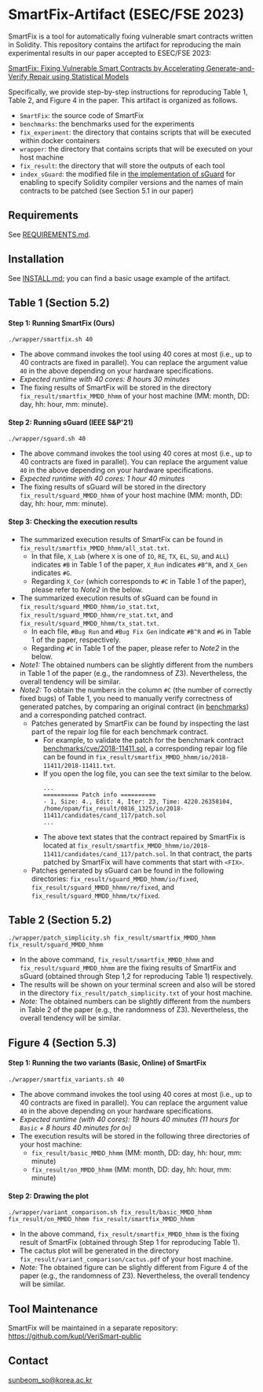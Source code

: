 # SmartFix-Artifact (ESEC/FSE 2023)
SmartFix is a tool for automatically fixing vulnerable smart contracts written in Solidity.
This repository contains the artifact for reproducing the main experimental results in our paper accepted to ESEC/FSE 2023:

[SmartFix: Fixing Vulnerable Smart Contracts by Accelerating Generate-and-Verify Repair using Statistical Models](./paper.pdf)

Specifically, we provide step-by-step instructions for reproducing Table 1, Table 2, and Figure 4 in the paper.
This artifact is organized as follows.
* ``SmartFix``: the source code of SmartFix
* ``benchmarks``: the benchmarks used for the experiments
* ``fix_experiment``: the directory that contains scripts that will be executed within docker containers
* ``wrapper``: the directory that contains scripts that will be executed on your host machine 
* ``fix_result``: the directory that will store the outputs of each tool
* ``index_sGuard``: the modified file in [the implementation of sGuard](https://github.com/duytai/sGuard/tree/643c5f67f21d5a433965218a84ce407d93ccdc23) for enabling to specify Solidity compiler versions and the names of main contracts to be patched (see Section 5.1 in our paper)

## Requirements
See [REQUIREMENTS.md](./REQUIREMENTS.md).

## Installation
See [INSTALL.md](./INSTALL.md); you can find a basic usage example of the artifact.

## Table 1 (Section 5.2)

#### Step 1: Running SmartFix (Ours)
```
./wrapper/smartfix.sh 40
```
* The above command invokes the tool using 40 cores at most (i.e., up to 40 contracts are fixed in parallel). You can replace the argument value ``40`` in the above depending on your hardware specifications.
* *Expected runtime with 40 cores: 8 hours 30 minutes*
* The fixing results of SmartFix will be stored in the directory ``fix_result/smartfix_MMDD_hhmm`` of your host machine (MM: month, DD: day, hh: hour, mm: minute).

#### Step 2: Running sGuard (IEEE S&P'21)
```
./wrapper/sguard.sh 40
```
* The above command invokes the tool using 40 cores at most (i.e., up to 40 contracts are fixed in parallel). You can replace the argument value ``40`` in the above depending on your hardware specifications.
* *Expected runtime with 40 cores: 1 hour 40 minutes*
* The fixing results of sGuard will be stored in the directory ``fix_result/sguard_MMDD_hhmm`` of your host machine (MM: month, DD: day, hh: hour, mm: minute).

#### Step 3: Checking the execution results
* The summarized execution results of SmartFix can be found in ``fix_result/smartfix_MMDD_hhmm/all_stat.txt``.
  * In that file, ``X_Lab`` (where ``X`` is one of ``IO``, ``RE``, ``TX``, ``EL``, ``SU``, and ``ALL``) indicates ``#B`` in Table 1 of the paper, ``X_Run`` indicates ``#B^R``, and ``X_Gen`` indicates ``#G``.
  * Regarding ``X_Cor`` (which corresponds to ``#C`` in Table 1 of the paper), please refer to *Note2* in the below.
* The summarized execution results of sGuard can be found in ``fix_result/sguard_MMDD_hhmm/io_stat.txt``, ``fix_result/sguard_MMDD_hhmm/re_stat.txt``, and ``fix_result/sguard_MMDD_hhmm/tx_stat.txt``.
  * In each file, ``#Bug Run`` and ``#Bug Fix Gen`` indicate ``#B^R`` and ``#G`` in Table 1 of the paper, respectively.
  * Regarding ``#C`` in Table 1 of the paper, please refer to *Note2* in the below.
* *Note1:* The obtained numbers can be slightly different from the numbers in Table 1 of the paper (e.g., the randomness of Z3). Nevertheless, the overall tendency will be similar. 
* *Note2:* To obtain the numbers in the column ``#C`` (the number of correctly fixed bugs) of Table 1, you need to manually verify correctness of generated patches, by comparing an original contract (in [benchmarks](./benchmarks)) and a corresponding patched contract.
  * Patches generated by SmartFix can be found by inspecting the last part of the repair log file for each benchmark contract.
    * For example, to validate the patch for the benchmark contract [benchmarks/cve/2018-11411.sol](./benchmarks/cve/2018-11411.sol), a corresponding repair log file can be found in ``fix_result/smartfix_MMDD_hhmm/io/2018-11411/2018-11411.txt``. 
    * If you open the log file, you can see the text similar to the below.
      ```
      ...
      ========== Patch info ==========
      - 1, Size: 4., Edit: 4, Iter: 23, Time: 4220.26358104, /home/opam/fix_result/0816_1325/io/2018-11411/candidates/cand_117/patch.sol
      ...      
      ```
    * The above text states that the contract repaired by SmartFix is located at ``fix_result/smartfix_MMDD_hhmm/io/2018-11411/candidates/cand_117/patch.sol``. In that contract, the parts patched by SmartFix will have comments that start with ``<FIX>``.
  * Patches generated by sGuard can be found in the following directories: ``fix_result/sguard_MMDD_hhmm/io/fixed``, ``fix_result/sguard_MMDD_hhmm/re/fixed``, and ``fix_result/sguard_MMDD_hhmm/tx/fixed``.

## Table 2 (Section 5.2)
```
./wrapper/patch_simplicity.sh fix_result/smartfix_MMDD_hhmm fix_result/sguard_MMDD_hhmm
```
* In the above command, ``fix_result/smartfix_MMDD_hhmm`` and ``fix_result/sguard_MMDD_hhmm`` are the fixing results of SmartFix and sGuard (obtained through Step 1,2 for reproducing Table 1) respectively.
* The results will be shown on your terminal screen and also will be stored in the directory ``fix_result/patch_simplicity.txt`` of your host machine.
* *Note:* The obtained numbers can be slightly different from the numbers in Table 2 of the paper (e.g., the randomness of Z3). Nevertheless, the overall tendency will be similar.

## Figure 4 (Section 5.3)
#### Step 1: Running the two variants (Basic, Online) of SmartFix
```
./wrapper/smartfix_variants.sh 40
```
* The above command invokes the tool using 40 cores at most (i.e., up to 40 contracts are fixed in parallel). You can replace the argument value ``40`` in the above depending on your hardware specifications.
* *Expected runtime (with 40 cores): 19 hours 40 minutes (11 hours for ``Basic`` + 8 hours 40 minutes for ``On``)*
* The execution results will be stored in the following three directories of your host machine:
  * ``fix_result/basic_MMDD_hhmm`` (MM: month, DD: day, hh: hour, mm: minute)
  * ``fix_result/on_MMDD_hhmm`` (MM: month, DD: day, hh: hour, mm: minute)

#### Step 2: Drawing the plot
```
./wrapper/variant_comparison.sh fix_result/basic_MMDD_hhmm fix_result/on_MMDD_hhmm fix_result/smartfix_MMDD_hhmm
```
* In the above command, ``fix_result/smartfix_MMDD_hhmm`` is the fixing result of SmartFix (obtained through Step 1 for reproducing Table 1).
* The cactus plot will be generated in the directory ``fix_result/variant_comparison/cactus.pdf`` of your host machine.
* *Note:* The obtained figure can be slightly different from Figure 4 of the paper (e.g., the randomness of Z3). Nevertheless, the overall tendency will be similar.

## Tool Maintenance
SmartFix will be maintained in a separate repository: https://github.com/kupl/VeriSmart-public

## Contact
sunbeom_so@korea.ac.kr
